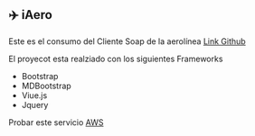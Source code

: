 ## :airplane: iAero

Este es el consumo del Cliente Soap de la aerolínea [Link Github](https://github.com/yaelmo21/aerolinea)

El proyecot esta realziado con los siguientes Frameworks

  * Bootstrap
  * MDBootstrap
  * Viue.js
  * Jquery
  
Probar este servicio [AWS](http://3.15.219.220/iaero/)
